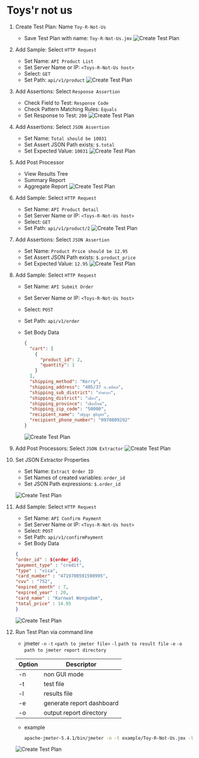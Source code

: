 # Toys'r not us

1. Create Test Plan: Name `Toy-R-Not-Us`
   - Save Test Plan with name: `Toy-R-Not-Us.jmx`
     ![Create Test Plan](./images/toys-r-not-us/toys-r-not-us-01.png)
2. Add Sample: Select `HTTP Request`
   - Set Name: `API Product List`
   - Set Server Name or IP: `<Toys-R-Not-Us host>`
   - Select: `GET`
   - Set Path: `api/v1/product`
     ![Create Test Plan](./images/toys-r-not-us/toys-r-not-us-02.png)
3. Add Assertions: Select `Response Assertion`
   - Check Field to Test: `Response Code`
   - Check Pattern Matching Rules: `Equals`
   - Set Response to Test: `200`
     ![Create Test Plan](./images/toys-r-not-us/toys-r-not-us-03.png)
4. Add Assertions: Select `JSON Assertion`
   - Set Name: `Total should be 10031`
   - Set Assert JSON Path exists: `$.total`
   - Set Expected Value: `10031`
     ![Create Test Plan](./images/toys-r-not-us/toys-r-not-us-04.png)
5. Add Post Processor
   - View Results Tree
   - Summary Report
   - Aggregate Report
     ![Create Test Plan](./images/toys-r-not-us/toys-r-not-us-05.png)
6. Add Sample: Select `HTTP Request`
   - Set Name: `API Product Detail`
   - Set Server Name or IP: `<Toys-R-Not-Us host>`
   - Select: `GET`
   - Set Path: `api/v1/product/2`
     ![Create Test Plan](./images/toys-r-not-us/toys-r-not-us-06.png)
7. Add Assertions: Select `JSON Assertion`
   - Set Name: `Product Price should be 12.95`
   - Set Assert JSON Path exists: `$.product_price`
   - Set Expected Value: `12.95`
     ![Create Test Plan](./images/toys-r-not-us/toys-r-not-us-07.png)
8. Add Sample: Select `HTTP Request`

   - Set Name: `API Submit Order`
   - Set Server Name or IP: `<Toys-R-Not-Us host>`
   - Select: `POST`
   - Set Path: `api/v1/order`
   - Set Body Data

     ```json
     {
       "cart": [
         {
           "product_id": 2,
           "quantity": 1
         }
       ],
       "shipping_method": "Kerry",
       "shipping_address": "405/37 ถ.มหิดล",
       "shipping_sub_district": "ท่าศาลา",
       "shipping_district": "เมือง",
       "shipping_province": "เชียงใหม่",
       "shipping_zip_code": "50000",
       "recipient_name": "ณัฐญา ชุติบุตร",
       "recipient_phone_number": "0970809292"
     }
     ```

     ![Create Test Plan](./images/toys-r-not-us/toys-r-not-us-08.png)

9. Add Post Processors: Select `JSON Extractor`
   ![Create Test Plan](./images/toys-r-not-us/toys-r-not-us-11.png)
10. Set JSON Extractor Properties

    - Set Name: `Extract Order ID`
    - Set Names of created variables: `order_id`
    - Set JSON Path expressions: `$.order_id`

    ![Create Test Plan](./images/toys-r-not-us/toys-r-not-us-09.png)

11. Add Sample: Select `HTTP Request`

    - Set Name: `API Confirm Payment`
    - Set Server Name or IP: `<Toys-R-Not-Us host>`
    - Select: `POST`
    - Set Path: `api/v1/confirmPayment`
    - Set Body Data

    ```json
    {
    "order_id" : ${order_id},
    "payment_type" : "credit",
    "type" : "visa",
    "card_number" : "4719700591590995",
    "cvv" : "752",
    "expired_month" : 7,
    "expired_year" : 20,
    "card_name" : "Karnwat Wongudom",
    "total_price" : 14.95
    }
    ```

    ![Create Test Plan](./images/toys-r-not-us/toys-r-not-us-13.png)

12. Run Test Plan via command line

    - jmeter `-n` `-t` `<path to jmeter file>` `-l` `path to result file` `-e` `-o` `path to jmeter report directory`

    | Option | Descriptor                |
    | ------ | ------------------------- |
    | -n     | non GUI mode              |
    | -t     | test file                 |
    | -l     | results file              |
    | -e     | generate report dashboard |
    | -o     | output report directory   |

    - example

      ```sh
      apache-jmeter-5.4.1/bin/jmeter -n -t example/Toy-R-Not-Us.jmx -l toy.log -e -o toy-report
      ```

    ![Create Test Plan](./images/toys-r-not-us/toys-r-not-us-15.png)
